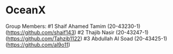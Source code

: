 # OceanX
Group Members:
#1 Shaif Ahamed Tamim (20-43230-1) (https://github.com/shaif143)
#2 Thajib Nasir (20-43247-1) (https://github.com/Tahzib1122)
#3 Abdullah Al Soad (20-43425-1) (https://github.com/al9o11)
